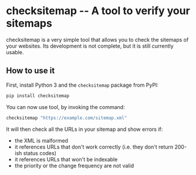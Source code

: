 # checksitemap -- A tool to verify your sitemaps

checksitemap is a very simple tool that allows you to check the sitemaps of your websites.
Its development is not complete, but it is still currently usable.

## How to use it

First, install Python 3 and the `checksitemap` package from PyPI:

```bash
pip install checksitemap
```

You can now use tool, by invoking the command:

```bash
checksitemap "https://example.com/sitemap.xml"
```

It will then check all the URLs in your sitemap and show errors if:

- the XML is malformed
- it references URLs that don't work correctly (i.e. they don't return 200-ish status codes)
- it references URLs that won't be indexable
- the priority or the change frequency are not valid
